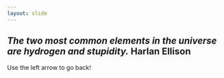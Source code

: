 ```yaml
---
layout: slide
---
```

<i>The two most common elements in the universe are hydrogen and stupidity.</i> Harlan Ellison
---
Use the left arrow to go back!
